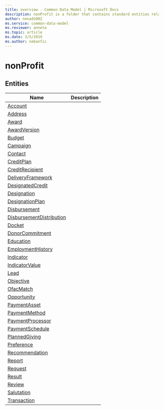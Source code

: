 ```yaml
---
title: overview - Common Data Model | Microsoft Docs
description: nonProfit is a folder that contains standard entities related to the Common Data Model.
author: nenad1002
ms.service: common-data-model
ms.reviewer: anneta
ms.topic: article
ms.date: 3/5/2019
ms.author: nebanfic
---
```


# nonProfit


## Entities

|Name|Description|
|---|---|
|[Account](Account.md)||
|[Address](Address.md)||
|[Award](Award.md)||
|[AwardVersion](AwardVersion.md)||
|[Budget](Budget.md)||
|[Campaign](Campaign.md)||
|[Contact](Contact.md)||
|[CreditPlan](CreditPlan.md)||
|[CreditRecipient](CreditRecipient.md)||
|[DeliveryFramework](DeliveryFramework.md)||
|[DesignatedCredit](DesignatedCredit.md)||
|[Designation](Designation.md)||
|[DesignationPlan](DesignationPlan.md)||
|[Disbursement](Disbursement.md)||
|[DisbursementDistribution](DisbursementDistribution.md)||
|[Docket](Docket.md)||
|[DonorCommitment](DonorCommitment.md)||
|[Education](Education.md)||
|[EmploymentHistory](EmploymentHistory.md)||
|[Indicator](Indicator.md)||
|[IndicatorValue](IndicatorValue.md)||
|[Lead](Lead.md)||
|[Objective](Objective.md)||
|[OfacMatch](OfacMatch.md)||
|[Opportunity](Opportunity.md)||
|[PaymentAsset](PaymentAsset.md)||
|[PaymentMethod](PaymentMethod.md)||
|[PaymentProcessor](PaymentProcessor.md)||
|[PaymentSchedule](PaymentSchedule.md)||
|[PlannedGiving](PlannedGiving.md)||
|[Preference](Preference.md)||
|[Recommendation](Recommendation.md)||
|[Report](Report.md)||
|[Request](Request.md)||
|[Result](Result.md)||
|[Review](Review.md)||
|[Salutation](Salutation.md)||
|[Transaction](Transaction.md)||
